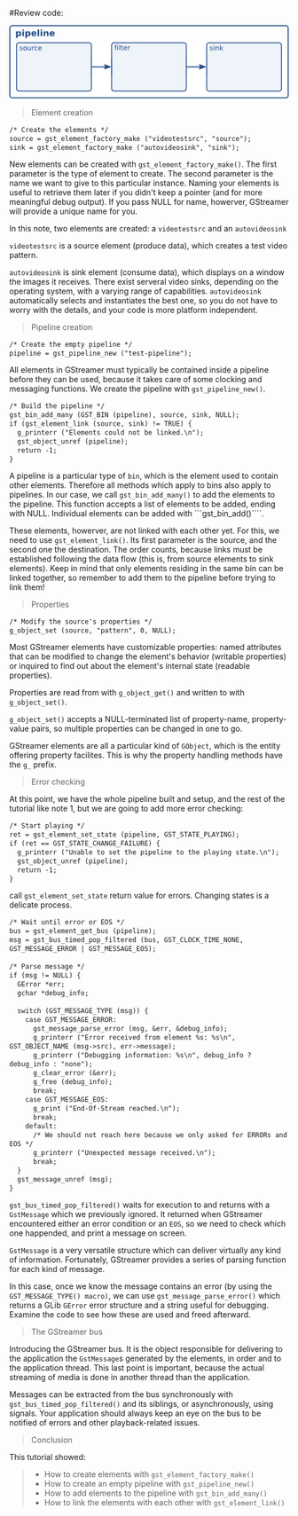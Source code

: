 #Review code:

![Examplate pipeline!](./images/figure-1.png "The elements are GStreamer's basic construction blocks")

> Element creation

```
/* Create the elements */
source = gst_element_factory_make ("videotestsrc", "source");
sink = gst_element_factory_make ("autovideosink", "sink");
```

New elements can be created with ```gst_element_factory_make()```. The first parameter is the type of element to create. The second parameter is the name we want to give to this particular instance. Naming your elements is useful to retrieve them later if you didn't keep a pointer (and for more meaningful debug output). If you pass NULL for name, howerver, GStreamer will provide a unique name for you.

In this note, two elements are created: a `videotestsrc` and an `autovideosink`

`videotestsrc` is a source element (produce data), which creates a test video pattern.

`autovideosink` is sink element (consume data), which displays on a window the images it receives. There exist serveral video sinks, depending on the operating system, with a varying range of capabilities. `autovideosink` automatically selects and instantiates the best one, so you do not have to worry with the details, and your code is more platform independent.

> Pipeline creation

```
/* Create the empty pipeline */
pipeline = gst_pipeline_new ("test-pipeline");
```

All elements in GStreamer must typically be contained inside a pipeline before they can be used, because it takes care of some clocking and messaging functions. We create the pipeline with ```gst_pipeline_new()```.

```
/* Build the pipeline */
gst_bin_add_many (GST_BIN (pipeline), source, sink, NULL);
if (gst_element_link (source, sink) != TRUE) {
  g_printerr ("Elements could not be linked.\n");
  gst_object_unref (pipeline);
  return -1;
}
```

A pipeline is a particular type of ```bin```, which is the element used to contain other elements. Therefore all methods which apply to bins also apply to pipelines. In our case, we call ```gst_bin_add_many()``` to add the elements to the pipeline. This function accepts a list of elements to be added, ending with NULL. Individual elements can be added with ```gst_bin_add()````.

These elements, howerver, are not linked with each other yet. For this, we need to use ```gst_element_link()```. Its first parameter is the source, and the second one the destination. The order counts, because links must be established following the data flow (this is, from source elements to sink elements). Keep in mind that only elements residing in the same bin can be linked together, so remember to add them to the pipeline before trying to link them!

> Properties

```
/* Modify the source's properties */
g_object_set (source, "pattern", 0, NULL);
```

Most GStreamer elements have customizable properties: named attributes that can be modified to change the element's behavior (writable properties) or inquired to find out about the element's internal state (readable properties).

Properties are read from with ```g_object_get()``` and written to with ```g_object_set()```.

```g_object_set()``` accepts a NULL-terminated list of property-name, property-value pairs, so multiple properties can be changed in one to go.

GStreamer elements are all a particular kind of ```GObject```, which is the entity offering property facilites. This is why the property handling methods have the ```g_``` prefix.

> Error checking

At this point, we have the whole pipeline built and setup, and the rest of the tutorial like note 1, but we are going to add more error checking:

```
/* Start playing */
ret = gst_element_set_state (pipeline, GST_STATE_PLAYING);
if (ret == GST_STATE_CHANGE_FAILURE) {
  g_printerr ("Unable to set the pipeline to the playing state.\n");
  gst_object_unref (pipeline);
  return -1;
}
```

call ```gst_element_set_state``` return value for errors. Changing states is a delicate process.

```
/* Wait until error or EOS */
bus = gst_element_get_bus (pipeline);
msg = gst_bus_timed_pop_filtered (bus, GST_CLOCK_TIME_NONE, GST_MESSAGE_ERROR | GST_MESSAGE_EOS);

/* Parse message */
if (msg != NULL) {
  GError *err;
  gchar *debug_info;

  switch (GST_MESSAGE_TYPE (msg)) {
    case GST_MESSAGE_ERROR:
      gst_message_parse_error (msg, &err, &debug_info);
      g_printerr ("Error received from element %s: %s\n", GST_OBJECT_NAME (msg->src), err->message);
      g_printerr ("Debugging information: %s\n", debug_info ? debug_info : "none");
      g_clear_error (&err);
      g_free (debug_info);
      break;
    case GST_MESSAGE_EOS:
      g_print ("End-Of-Stream reached.\n");
      break;
    default:
      /* We should not reach here because we only asked for ERRORs and EOS */
      g_printerr ("Unexpected message received.\n");
      break;
  }
  gst_message_unref (msg);
}
```

```gst_bus_timed_pop_filtered()``` waits for execution to and returns with a ```GstMessage``` which we previously ignored. It returned when GStreamer encountered either an error condition or an ```EOS```, so we need to check which one happended, and print a message on screen.

```GstMessage``` is a very versatile structure which can deliver virtually any kind of information. Fortunately, GStreamer provides a series of parsing function for each kind of message.

In this case, once we know the message contains an error (by using the ```GST_MESSAGE_TYPE() macro)```, we can use ```gst_message_parse_error()``` which returns a GLib ```GError``` error structure and a string useful for debugging. Examine the code to see how these are used and freed afterward.

> The GStreamer bus

Introducing the GStreamer bus. It is the object responsible for delivering to the application the ```GstMessage```s generated by the elements, in order and to the application thread. This last point is important, because the actual streaming of media is done in another thread than the application.

Messages can be extracted from the bus synchronously with ```gst_bus_timed_pop_filtered()``` and its siblings, or asynchronously, using signals. Your application should always keep an eye on the bus to be notified of errors and other playback-related issues.

> Conclusion

This tutorial showed:

> - How to create elements with ```gst_element_factory_make()```
> - How to create an empty pipeline with ```gst_pipeline_new()```
> - How to add elements to the pipeline with ```gst_bin_add_many()```
> - How to link the elements with each other with ```gst_element_link()```